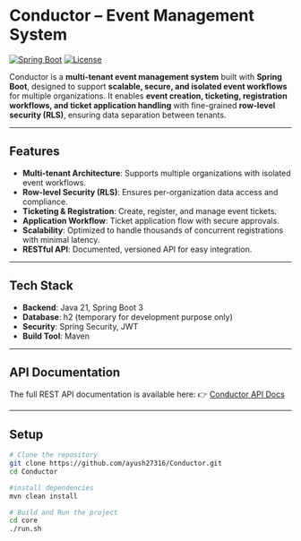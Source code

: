 # Conductor – Event Management System

[![Spring Boot](https://img.shields.io/badge/Spring%20Boot-3.0-green.svg)](https://spring.io/projects/spring-boot)
[![License](https://img.shields.io/badge/license-MIT-blue.svg)](LICENSE)

Conductor is a **multi-tenant event management system** built with **Spring Boot**, designed to support **scalable, secure, and isolated event workflows** for multiple organizations.
It enables **event creation, ticketing, registration workflows, and ticket application handling** with fine-grained **row-level security (RLS)**, ensuring data separation between tenants.

---

## Features

- **Multi-tenant Architecture**: Supports multiple organizations with isolated event workflows.
- **Row-level Security (RLS)**: Ensures per-organization data access and compliance.
- **Ticketing & Registration**: Create, register, and manage event tickets.
- **Application Workflow**: Ticket application flow with secure approvals.
- **Scalability**: Optimized to handle thousands of concurrent registrations with minimal latency.
- **RESTful API**: Documented, versioned API for easy integration.

---

##  Tech Stack

- **Backend**: Java 21, Spring Boot 3
- **Database**: h2 (temporary for development purpose only)
- **Security**: Spring Security, JWT
- **Build Tool**: Maven
---

##  API Documentation

The full REST API documentation is available here:
👉 [Conductor API Docs](https://bump.sh/conductor/doc/conductor-api/)

---
## Setup

```bash
# Clone the repository
git clone https://github.com/ayush27316/Conductor.git
cd Conductor

#install dependencies
mvn clean install

# Build and Run the project
cd core
./run.sh


